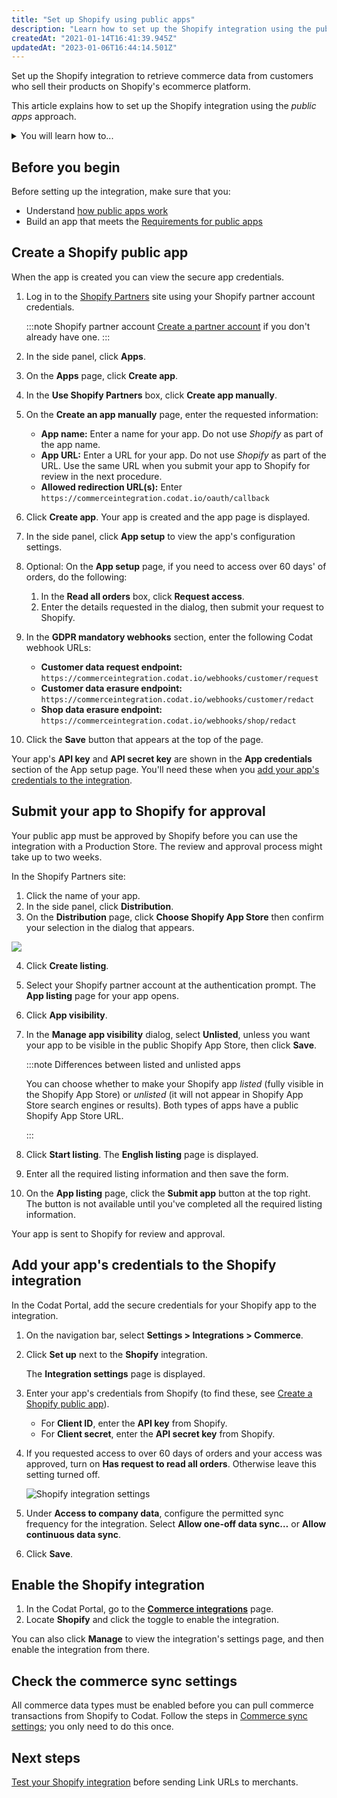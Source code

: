 ```yaml
---
title: "Set up Shopify using public apps"
description: "Learn how to set up the Shopify integration using the public apps approach to merchant data connection"
createdAt: "2021-01-14T16:41:39.945Z"
updatedAt: "2023-01-06T16:44:14.501Z"
---
```


Set up the Shopify integration to retrieve commerce data from customers who sell their products on Shopify's ecommerce platform.

This article explains how to set up the Shopify integration using the _public apps_ approach.

<details>

<summary>You will learn how to...</summary>

- [Create a Shopify app](/integrations/commerce/shopify/commerce-shopify-setup#create-a-shopify-app)
- [Submit your app to Shopify for approval](/integrations/commerce/shopify/commerce-shopify-setup#submit-your-app-to-shopify-for-approval)
- [Add your app's credentials to the Shopify integration](/integrations/commerce/shopify/commerce-shopify-setup#add-your-apps-credentials-to-the-shopify-integration)
- [Enable the Shopify integration](/integrations/commerce/shopify/commerce-shopify-setup#enable-the-shopify-integration)
- [Check the commerce sync settings](/integrations/commerce/shopify/commerce-shopify-setup#check-the-commerce-sync-settings)

</details>

## Before you begin

Before setting up the integration, make sure that you:

- Understand [how public apps work](/integrations/commerce/shopify/commerce-shopify#about-public-apps)
- Build an app that meets the [Requirements for public apps](/integrations/commerce/shopify/commerce-shopify-requirements-public-apps)

## Create a Shopify public app

When the app is created you can view the secure app credentials.

1. Log in to the [Shopify Partners](https://developers.shopify.com/) site using your Shopify partner account credentials.

   :::note Shopify partner account
   [Create a partner account](https://partners.shopify.com/signup/developer) if you don't already have one.
   :::

2. In the side panel, click **Apps**.
3. On the **Apps** page, click **Create app**.
4. In the **Use Shopify Partners** box, click **Create app manually**.
5. On the **Create an app manually** page, enter the requested information:
   - **App name:** Enter a name for your app. Do not use _Shopify_ as part of the app name.
   - **App URL:** Enter a URL for your app. Do not use _Shopify_ as part of the URL. Use the same URL when you submit your app to Shopify for review in the next procedure.
   - **Allowed redirection URL(s):** Enter `https://commerceintegration.codat.io/oauth/callback`
6. Click **Create app**. Your app is created and the app page is displayed.
7. In the side panel, click **App setup** to view the app's configuration settings.
8. Optional: On the **App setup** page, if you need to access over 60 days' of orders, do the following:
   1. In the **Read all orders** box, click **Request access**.
   2. Enter the details requested in the dialog, then submit your request to Shopify.
9. In the **GDPR mandatory webhooks** section, enter the following Codat webhook URLs:
   - **Customer data request endpoint:** `https://commerceintegration.codat.io/webhooks/customer/request`
   - **Customer data erasure endpoint:** `https://commerceintegration.codat.io/webhooks/customer/redact`
   - **Shop data erasure endpoint:** `https://commerceintegration.codat.io/webhooks/shop/redact`
10. Click the **Save** button that appears at the top of the page.

Your app's **API key** and **API secret key** are shown in the **App credentials** section of the App setup page. You'll need these when you [add your app's credentials to the integration](/integrations/commerce/shopify/commerce-shopify-setup#add-your-apps-credentials-to-the-shopify-integration).

## Submit your app to Shopify for approval

Your public app must be approved by Shopify before you can use the integration with a Production Store. The review and approval process might take up to two weeks.

In the Shopify Partners site:

1. Click the name of your app.
2. In the side panel, click **Distribution**.
3. On the **Distribution** page, click **Choose Shopify App Store** then confirm your selection in the dialog that appears.

<img src="/img/old/386725f-choose-shopify-app-store.png" />

4. Click **Create listing**.
5. Select your Shopify partner account at the authentication prompt. The **App listing** page for your app opens.
6. Click **App visibility**.
7. In the **Manage app visibility** dialog, select **Unlisted**, unless you want your app to be visible in the public Shopify App Store, then click **Save**.

   :::note Differences between listed and unlisted apps

   You can choose whether to make your Shopify app _listed_ (fully visible in the Shopify App Store) or _unlisted_ (it will not appear in Shopify App Store search engines or results). Both types of apps have a public Shopify App Store URL.

   :::

8. Click **Start listing**. The **English listing** page is displayed.
9. Enter all the required listing information and then save the form.
10. On the **App listing** page, click the **Submit app** button at the top right. The button is not available until you've completed all the required listing information.

Your app is sent to Shopify for review and approval.

## Add your app's credentials to the Shopify integration

In the Codat Portal, add the secure credentials for your Shopify app to the integration.

1. On the navigation bar, select **Settings > Integrations > Commerce**.

2. Click **Set up** next to the **Shopify** integration.

   The **Integration settings** page is displayed.

3. Enter your app's credentials from Shopify (to find these, see [Create a Shopify public app](/integrations/commerce/shopify/commerce-shopify-setup#create-a-shopify-public-app)).
   - For **Client ID**, enter the **API key** from Shopify.
   - For **Client secret**, enter the **API secret key** from Shopify.

4. If you requested access to over 60 days of orders and your access was approved, turn on **Has request to read all orders**. Otherwise leave this setting turned off.

   ![Shopify integration settings](/img/integrations/commerce/shopify/76d5c94-Shopify_integration_settings.png "The 'Has request to read all orders' checkbox on the Shopify integration settings page.")

5. Under **Access to company data**, configure the permitted sync frequency for the integration. Select **Allow one-off data sync…** or **Allow continuous data sync**.

6. Click **Save**.

## Enable the Shopify integration

1. In the Codat Portal, go to the <a className="external" href="https://app.codat.io/settings/integrations/commerce" target="blank">**Commerce integrations**</a> page.
2. Locate **Shopify** and click the toggle to enable the integration.

You can also click **Manage** to view the integration's settings page, and then enable the integration from there.

## Check the commerce sync settings

All commerce data types must be enabled before you can pull commerce transactions from Shopify to Codat. Follow the steps in [Commerce sync settings](/integrations/commerce/commerce-sync-settings); you only need to do this once.

## Next steps

[Test your Shopify integration](test-shopify) before sending Link URLs to merchants.